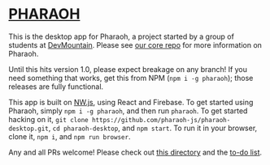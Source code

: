 # [PHARAOH](http://pharaoh.js.org)

This is the desktop app for Pharaoh, a project started by a group of students at
[DevMountain](https://github.com/devmountain). Please see [our core repo](https://github.com/pharaoh-js/pharaoh.git) for more information on Pharaoh.

Until this hits version 1.0, please expect breakage on any branch!
If you need something that works, get this from NPM (`npm i -g pharaoh`); those releases are fully functional.

This app is built on [NW.js](https://github.com/nwjs), using React and Firebase. To get started using Pharaoh, simply
`npm i -g pharaoh`, and then run `pharaoh`. To get started hacking on it, `git clone
https://github.com/pharaoh-js/pharaoh-desktop.git`, `cd pharaoh-desktop`, and `npm start`. To run it in your browser,
clone it, `npm i`, and `npm run browser`.

Any and all PRs welcome! Please check out [this directory](https://github.com/pharaoh-js/pharaoh-desktop/tree/nwjs/doc)
and the [to-do list](https://github.com/pharaoh-js/pharaoh-desktop/blob/nwjs/doc/todo.md).

